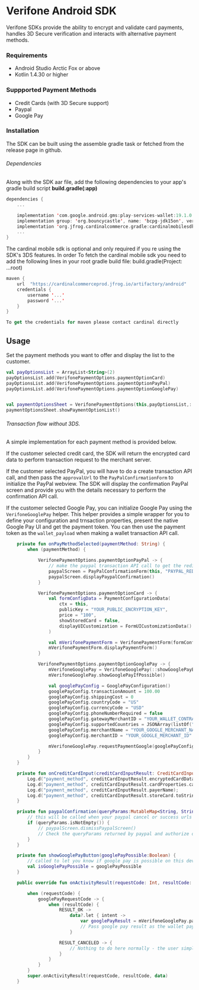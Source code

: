 # Verifone Android SDK

Verifone SDKs provide the ability to encrypt and validate card payments, handles 3D Secure verification and interacts with alternative payment methods.  

### Requirements

- Android Studio Arctic Fox or above
- Kotlin 1.4.30 or higher

### Suppported Payment Methods

- Credit Cards (with 3D Secure support)
- Paypal
- Google Pay

### Installation

The SDK can be built using the assemble gradle task or fetched from the release page in github.


###### Dependencies

Along with the SDK aar file, add the following dependencies to your app's gradle build script **build.gradle(:app)**

```kotlin
dependencies {
    ...

    implementation 'com.google.android.gms:play-services-wallet:19.1.0'
    implementation group: 'org.bouncycastle', name: 'bcpg-jdk15on', version: '1.57'
    implementation 'org.jfrog.cardinalcommerce.gradle:cardinalmobilesdk:2.2.5-4'
    ...
}
```


The cardinal mobile sdk is optional and only required if you re using the SDK's 3DS features. In order To fetch the cardinal mobile sdk you need to add the following lines in your root gradle build file: build.gradle(Project: ...root)

```kotlin
maven {
    url  "https://cardinalcommerceprod.jfrog.io/artifactory/android"
    credentials {
        username '...'
        password '...'
    }
}

To get the credentials for maven please contact cardinal directly

```


## Usage


Set the payment methods you want to offer and display the list to the customer.

```kotlin
val payOptionsList = ArrayList<String>(2)
payOptionsList.add(VerifonePaymentOptions.paymentOptionCard)
payOptionsList.add(VerifonePaymentOptions.paymentOptionPayPal)
payOptionsList.add(VerifonePaymentOptions.paymentOptionGooglePay)


val paymentOptionsSheet = VerifonePaymentOptions(this,payOptionsList,::onPayMethodSelected)
paymentOptionsSheet.showPaymentOptionList()
```

###### Transaction flow without 3DS.

A simple implementation for each payment method is provided below.

If the customer selected credit card, the SDK will return the encrypted card data to perform transaction request to the merchant server.

If the customer selected PayPal, you will have to do a create transaction API call, and then pass the `approvalUrl` to the `PayPalConfirmationForm` to initialize the PayPal webview.  The SDK will display the confirmation PayPal screen and provide you with the details necessary to perform the confirmation API call.

If the customer selected Google Pay, you can initialize Google Pay using the `VerifoneGooglePay` helper. This helper provides a simple wrapper for you to define your configuration and trnsaction properties, present the native Google Pay UI and get the payment token. You can then use the payment token as the `wallet_payload` when making a wallet transaction API call.

```kotlin
    private fun onPayMethodSelected(paymentMethod: String) {
        when (paymentMethod) {

            VerifonePaymentOptions.paymentOptionPayPal -> {
                // make the paypal transaction API call to get the redirect URL
                paypalScreen = PayPalConfirmationForm(this, "PAYPAL_REDIRECT_URL, ::paypalConfirmation)
                paypalScreen.displayPaypalConfirmation()
            }

            VerifonePaymentOptions.paymentOptionCard -> {
                val formConfigData = PaymentConfigurationData(
                    ctx = this,
                    publicKey = "YOUR_PUBLIC_ENCRYPTION_KEY",
                    price = "100",
                    showStoredCard = false,
                    displayUICustomization = FormUICustomizationData()
                )

                val mVerifonePaymentForm = VerifonePaymentForm(formConfigData, ::onCreditCardInput)
                mVerifonePaymentForm.displayPaymentForm()
            }

            VerifonePaymentOptions.paymentOptionGooglePay -> {
                mVerifoneGooglePay = VerifoneGooglePay(::showGooglePayButton, this, googlePayRequestCode, VerifoneGooglePay.testEnvironment)
                mVerifoneGooglePay.showGooglePayIfPossible()

                val googlePayConfig = GooglePayConfiguration()
                googlePayConfig.transactionAmount = 100.00
                googlePayConfig.shippingCost = 0
                googlePayConfig.countryCode = "US"
                googlePayConfig.currencyCode = "USD"
                googlePayConfig.phoneNumberRequired = false
                googlePayConfig.gatewayMerchantID = "YOUR_WALLET_CONTRACT"
                googlePayConfig.supportedCountries = JSONArray(listOf("US", "GB"))
                googlePayConfig.merchantName = "YOUR_GOOGLE_MERCHANT_NAME"
                googlePayConfig.merchantID = "YOUR_GOOGLE_MERCHANT_ID"

                mVerifoneGooglePay.requestPaymentGoogle(googlePayConfig)
            }
        }
    }

    private fun onCreditCardInput(creditCardInputResult: CreditCardInputResult) {
        Log.d("payment_method", creditCardInputResult.encryptedCardData);
        Log.d("payment_method", creditCardInputResult.cardProperties.cardBrand);
        Log.d("payment_method", creditCardInputResult.payerName);
        Log.d("payment_method", creditCardInputResult.storeCard.toString());
    }

    private fun paypalConfirmation(queryParams:MutableMap<String, String>) {
        // this will be called when your paypal cancel or success urls are hit
        if (queryParams.isNotEmpty()) {
            // paypalScreen.dismissPaypalScreen()
            // Check the queryParams returned by paypal and authorize or capture the payment
        }
    }

    private fun showGooglePayButton(googlePayPossible:Boolean) {
        // called to let you know if google pay is possible on this device
        val isGooglePayPossible = googlePayPossible
    }

    public override fun onActivityResult(requestCode: Int, resultCode: Int, data: Intent?) {

        when (requestCode) {
            googlePayRequestCode -> {
                when (resultCode) {
                    RESULT_OK ->
                        data?.let { intent ->
                            var googlePayResult = mVerifoneGooglePay.parseGooglePayload(intent)
                            // Pass google pay result as the wallet payload on a wallet transaction request
                        }

                    RESULT_CANCELED -> {
                        // Nothing to do here normally - the user simply cancelled without selecting a payment method.
                    }
                }
            }
        }
        super.onActivityResult(requestCode, resultCode, data)
    }
```

